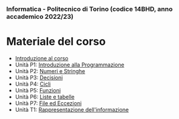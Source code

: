 ### Informatica - Politecnico di Torino (codice 14BHD, anno accademico 2022/23)
# Materiale del corso

- [Introduzione al corso](./U0-Introduzione_al_corso.pdf)
- Unità P1: [Introduzione alla Programmazione](./P1-La_Programmazione.pdf)
- Unità P2: [Numeri e Stringhe](./P2-Numeri_e_stringhe.pdf)
- Unità P3: [Decisioni](./P3-Decisioni.pdf)
- Unità P4: [Cicli](./P4-Cicli.pdf)
- Unità P5: [Funzioni](./P5-Funzioni.pdf)
- Unità P6: [Liste e tabelle](./P6-Liste_e_Tabelle.pdf)
- Unità P7: [File ed Eccezioni](./P7-File.pdf)
- Unità T1: [Rappresentazione dell'informazione](./T1-Rappresentazione_dati.pdf)



